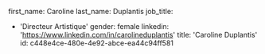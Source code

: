 first_name: Caroline
last_name: Duplantis
job_title:
  - 'Directeur Artistique'
gender: female
linkedin: 'https://www.linkedin.com/in/carolineduplantis'
title: 'Caroline Duplantis'
id: c448e4ce-480e-4e92-abce-ea44c94ff581
